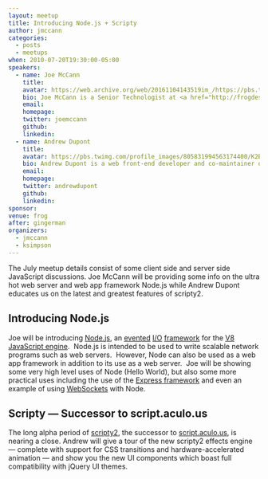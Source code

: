 ```yaml
---
layout: meetup
title: Introducing Node.js + Scripty
author: jmccann
categories:
  - posts
  - meetups
when: 2010-07-20T19:30:00-05:00
speakers:
  - name: Joe McCann
    title:
    avatar: https://web.archive.org/web/20161104143519im_/https://pbs.twimg.com/profile_images/646310956142751748/QEDs8WtN.jpg
    bio: Joe McCann is a Senior Technologist at <a href="http://frogdesign.com">frog design</a>, Principal at <a href="http://subprint.com">subPrint Interactive</a>, and founder and curator of the Austin JavaScript meetup group. With professional work experience ranging from the music and fashion industries to Wall Street and the web, Joe’s current passion lies in creating decadent user experiences whether the targeted medium is the web, mobile applications, desktop software, or even a new medium altogether and the targeted device ranges a from mobile phone to an iPad or even a new, proprietary device altogether.
    email:
    homepage:
    twitter: joemccann
    github:
    linkedin:
  - name: Andrew Dupont
    title:
    avatar: https://pbs.twimg.com/profile_images/805831994563174400/K2BJKc0j_400x400.jpg
    bio: Andrew Dupont is a web front-end developer and co-maintainer of <a href="http://www.prototypejs.org/">Prototype</a>, the widely-used JavaScript framework. He is the author of *Practical Prototype & script.aculo.us*, published by Apress.
    email:
    homepage:
    twitter: andrewdupont
    github:
    linkedin:
sponsor:
venue: frog
after: gingerman
organizers:
  - jmccann
  - ksimpson
---
```


The July meetup details consist of some client side and server side JavaScript discussions. Joe McCann will be providing some info on the ultra hot web server and web app framework Node.js while Andrew Dupont educates us on the latest and greatest features of scripty2.

## Introducing Node.js

Joe will be introducing [Node.js][3], an [evented][4] [I/O][5] [framework][6] for the [V8 JavaScript engine][7].  Node.js is intended to be used to write scalable network programs such as web servers.  However, Node can also be used as a web app framework in addition to its use as a web server.  Joe will be showing some very high level uses of Node (Hello World), but also some more practical uses including the use of the [Express framework][8] and even an example of using [WebSockets][9] with Node.

## Scripty — Successor to script.aculo.us

The long alpha period of [scripty2][11], the successor to [script.aculo.us][12], is nearing a close. Andrew will give a tour of the new scripty2 effects engine — complete with support for CSS transitions and hardware-accelerated animation — and show you the new UI components which boast full compatibility with jQuery UI themes.

[3]: http://nodejs.org
[4]: /wiki/Event-driven_architecture "Event-driven architecture"
[5]: /wiki/I/O "I/O"
[6]: /wiki/Software_framework "Software framework"
[7]: /wiki/V8_JavaScript_engine "V8 JavaScript engine"
[8]: http://expressjs.com
[9]: http://en.wikipedia.org/wiki/WebSockets
[10]: http://www.prototypejs.org/
[11]: http://scripty2.com/
[12]: http://script.aculo.us/
